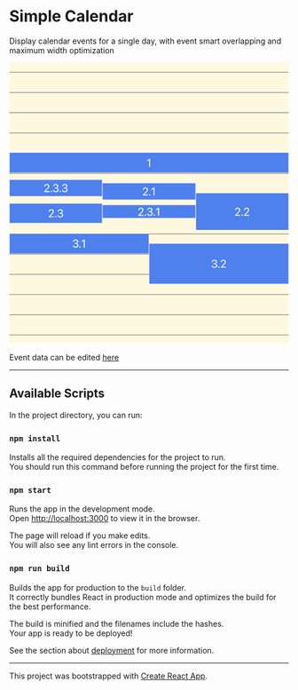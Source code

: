 # Simple Calendar

Display calendar events for a single day, with event smart overlapping and maximum width optimization

![screenshot](./docs/screenshot.png)

Event data can be edited [here](./src/fixtures.ts)

---

## Available Scripts

In the project directory, you can run:

### `npm install`

Installs all the required dependencies for the project to run.\
You should run this command before running the project for the first time.

### `npm start`

Runs the app in the development mode.\
Open [http://localhost:3000](http://localhost:3000) to view it in the browser.

The page will reload if you make edits.\
You will also see any lint errors in the console.

### `npm run build`

Builds the app for production to the `build` folder.\
It correctly bundles React in production mode and optimizes the build for the best performance.

The build is minified and the filenames include the hashes.\
Your app is ready to be deployed!

See the section about [deployment](https://facebook.github.io/create-react-app/docs/deployment) for more information.

---

This project was bootstrapped with [Create React App](https://github.com/facebook/create-react-app).
